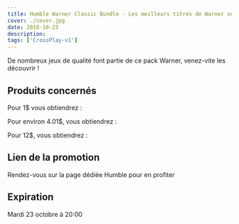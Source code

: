 ```yaml
---
title: Humble Warner Classic Bundle - Les meilleurs titres de Warner sont ici !
cover: ./cover.jpg
date: 2018-10-23
description: 
tags: ['CrossPlay-v1']
---
```

De nombreux jeux de qualité font partie de ce pack Warner, venez-vite les découvrir !

## Produits concernés
Pour 1$ vous obtiendrez :

Pour environ 4.01$, vous obtiendrez :

Pour 12$, vous obtiendrez :

## Lien de la promotion
Rendez-vous sur la page dédiée Humble pour en profiter

## Expiration
Mardi 23 octobre à 20:00

